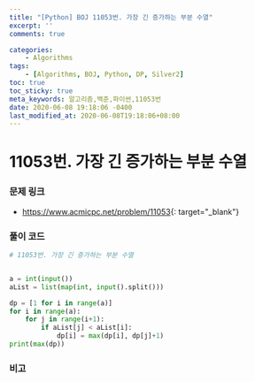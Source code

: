 ```yaml
---
title: "[Python] BOJ 11053번. 가장 긴 증가하는 부분 수열"
excerpt: ''
comments: true

categories:
    - Algorithms
tags:
    - [Algorithms, BOJ, Python, DP, Silver2]
toc: true
toc_sticky: true
meta_keywords: 알고리즘,백준,파이썬,11053번
date: 2020-06-08 19:18:06 -0400
last_modified_at: 2020-06-08T19:18:06+08:00
---
```


# 11053번. 가장 긴 증가하는 부분 수열

### 문제 링크
- <https://www.acmicpc.net/problem/11053>{: target="\_blank"}

### 풀이 코드

```python
# 11053번. 가장 긴 증가하는 부분 수열


a = int(input())
aList = list(map(int, input().split()))

dp = [1 for i in range(a)]
for i in range(a):
    for j in range(i+1):
        if aList[j] < aList[i]:
            dp[i] = max(dp[i], dp[j]+1)
print(max(dp))
```

### 비고